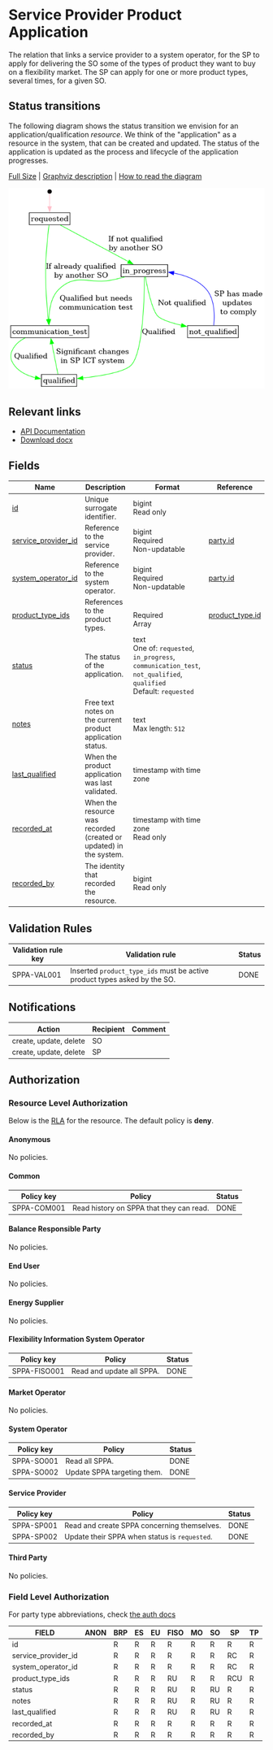 # Service Provider Product Application

The relation that links a service provider to a system operator, for the SP to
apply for delivering the SO some of the types of product they want to buy on a
flexibility market. The SP can apply for one or more product types, several
times, for a given SO.

## Status transitions

The following diagram shows the status transition we envision for an
application/qualification _resource_. We think of the "application" as a
resource in the system, that can be created and updated. The status of the
application is updated as the process and lifecycle of the application progresses.

[Full Size](../diagrams/service_provider_product_application_status.png)
|
[Graphviz description](../diagrams/service_provider_product_application_status.plantuml)
|
[How to read the diagram](./index.md#status)

![Service provider product application status transitions](../diagrams/service_provider_product_application_status.png)

## Relevant links

* [API Documentation](https://elhub.github.io/flex-information-system/api/v0/#/operations/list_service_provider_product_application)
* [Download docx](../download/service_provider_product_application.docx)

## Fields

| Name                                                                                          | Description                                                        | Format                                                                                                                   | Reference                                   |
|-----------------------------------------------------------------------------------------------|--------------------------------------------------------------------|--------------------------------------------------------------------------------------------------------------------------|---------------------------------------------|
| <a name="field-id" href="#field-id">id</a>                                                    | Unique surrogate identifier.                                       | bigint<br/>Read only                                                                                                     |                                             |
| <a name="field-service_provider_id" href="#field-service_provider_id">service_provider_id</a> | Reference to the service provider.                                 | bigint<br/>Required<br/>Non-updatable                                                                                    | [party.id](party.md#field-id)               |
| <a name="field-system_operator_id" href="#field-system_operator_id">system_operator_id</a>    | Reference to the system operator.                                  | bigint<br/>Required<br/>Non-updatable                                                                                    | [party.id](party.md#field-id)               |
| <a name="field-product_type_ids" href="#field-product_type_ids">product_type_ids</a>          | References to the product types.                                   | <br/>Required<br/>Array                                                                                                  | [product_type.id](product_type.md#field-id) |
| <a name="field-status" href="#field-status">status</a>                                        | The status of the application.                                     | text<br/>One of: `requested`, `in_progress`, `communication_test`, `not_qualified`, `qualified`<br/>Default: `requested` |                                             |
| <a name="field-notes" href="#field-notes">notes</a>                                           | Free text notes on the current product application status.         | text<br/>Max length: `512`                                                                                               |                                             |
| <a name="field-last_qualified" href="#field-last_qualified">last_qualified</a>                | When the product application was last validated.                   | timestamp with time zone                                                                                                 |                                             |
| <a name="field-recorded_at" href="#field-recorded_at">recorded_at</a>                         | When the resource was recorded (created or updated) in the system. | timestamp with time zone<br/>Read only                                                                                   |                                             |
| <a name="field-recorded_by" href="#field-recorded_by">recorded_by</a>                         | The identity that recorded the resource.                           | bigint<br/>Read only                                                                                                     |                                             |

## Validation Rules

| Validation rule key | Validation rule                                                           | Status |
|---------------------|---------------------------------------------------------------------------|--------|
| SPPA-VAL001         | Inserted `product_type_ids` must be active product types asked by the SO. | DONE   |

## Notifications

| Action                 | Recipient | Comment |
|------------------------|-----------|---------|
| create, update, delete | SO        |         |
| create, update, delete | SP        |         |

## Authorization

### Resource Level Authorization

Below is the [RLA](../technical/auth.md#resource-level-authorization-rla) for the
resource. The default policy is **deny**.

#### Anonymous

No policies.

#### Common

| Policy key  | Policy                                   | Status |
|-------------|------------------------------------------|--------|
| SPPA-COM001 | Read history on SPPA that they can read. | DONE   |

#### Balance Responsible Party

No policies.

#### End User

No policies.

#### Energy Supplier

No policies.

#### Flexibility Information System Operator

| Policy key   | Policy                    | Status |
|--------------|---------------------------|--------|
| SPPA-FISO001 | Read and update all SPPA. | DONE   |

#### Market Operator

No policies.

#### System Operator

| Policy key | Policy                      | Status |
|------------|-----------------------------|--------|
| SPPA-SO001 | Read all SPPA.              | DONE   |
| SPPA-SO002 | Update SPPA targeting them. | DONE   |

#### Service Provider

| Policy key | Policy                                        | Status |
|------------|-----------------------------------------------|--------|
| SPPA-SP001 | Read and create SPPA concerning themselves.   | DONE   |
| SPPA-SP002 | Update their SPPA when status is `requested`. | DONE   |

#### Third Party

No policies.

### Field Level Authorization

For party type abbreviations, check [the auth docs](../technical/auth.md#party-market-actors)

| FIELD               | ANON | BRP | ES | EU | FISO | MO | SO | SP  | TP |
|---------------------|------|-----|----|----|------|----|----|-----|----|
| id                  |      | R   | R  | R  | R    | R  | R  | R   | R  |
| service_provider_id |      | R   | R  | R  | R    | R  | R  | RC  | R  |
| system_operator_id  |      | R   | R  | R  | R    | R  | R  | RC  | R  |
| product_type_ids    |      | R   | R  | R  | RU   | R  | R  | RCU | R  |
| status              |      | R   | R  | R  | RU   | R  | RU | R   | R  |
| notes               |      | R   | R  | R  | RU   | R  | RU | R   | R  |
| last_qualified      |      | R   | R  | R  | RU   | R  | RU | R   | R  |
| recorded_at         |      | R   | R  | R  | R    | R  | R  | R   | R  |
| recorded_by         |      | R   | R  | R  | R    | R  | R  | R   | R  |
